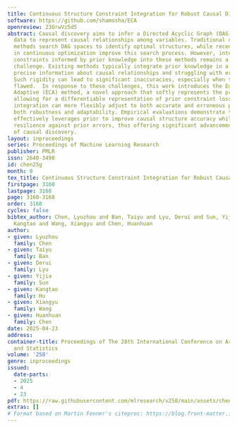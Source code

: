 ```yaml
---
title: Continuous Structure Constraint Integration for Robust Causal Discovery
software: https://github.com/shamosha/ECA
openreview: 23OrwVz5d5
abstract: Causal discovery aims to infer a Directed Acyclic Graph (DAG) from observational
  data to represent causal relationships among variables. Traditional combinatorial
  methods search DAG spaces to identify optimal structures, while recent advances
  in continuous optimization improve this search process. However, integrating structural
  constraints informed by prior knowledge into these methods remains a substantial
  challenge. Existing methods typically integrate prior knowledge in a hard way, demanding
  precise information about causal relationships and struggling with erroneous priors.
  Such rigidity can lead to significant inaccuracies, especially when the priors are
  flawed.  In response to these challenges, this work introduces the Edge Constraint
  Adaptive (ECA) method, a novel approach that softly represents the presence of edges,
  allowing for a differentiable representation of prior constraint loss. This soft
  integration can more flexibly adjust to both accurate and erroneous priors, enhancing
  both robustness and adaptability. Empirical evaluations demonstrate that our approach
  effectively leverages prior to improve causal structure accuracy while maintaining
  resilience against prior errors, thus offering significant advancements in the field
  of causal discovery.
layout: inproceedings
series: Proceedings of Machine Learning Research
publisher: PMLR
issn: 2640-3498
id: chen25g
month: 0
tex_title: Continuous Structure Constraint Integration for Robust Causal Discovery
firstpage: 3160
lastpage: 3168
page: 3160-3168
order: 3160
cycles: false
bibtex_author: Chen, Lyuzhou and Ban, Taiyu and Lyu, Derui and Sun, Yijia and Hu,
  Kangtao and Wang, Xiangyu and Chen, Huanhuan
author:
- given: Lyuzhou
  family: Chen
- given: Taiyu
  family: Ban
- given: Derui
  family: Lyu
- given: Yijia
  family: Sun
- given: Kangtao
  family: Hu
- given: Xiangyu
  family: Wang
- given: Huanhuan
  family: Chen
date: 2025-04-23
address:
container-title: Proceedings of The 28th International Conference on Artificial Intelligence
  and Statistics
volume: '258'
genre: inproceedings
issued:
  date-parts:
  - 2025
  - 4
  - 23
pdf: https://raw.githubusercontent.com/mlresearch/v258/main/assets/chen25g/chen25g.pdf
extras: []
# Format based on Martin Fenner's citeproc: https://blog.front-matter.io/posts/citeproc-yaml-for-bibliographies/
---
```

